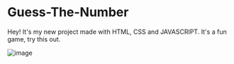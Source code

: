 # Guess-The-Number
Hey! It's my new project made with HTML, CSS and JAVASCRIPT. It's a fun game, try this out.

![image](https://github.com/user-attachments/assets/0fc41fae-5eaa-4ae5-89f5-e3d82a772d5c)
